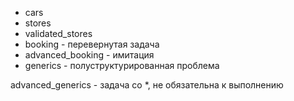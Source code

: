 - cars
- stores
- validated_stores
- booking - перевернутая задача
- advanced_booking - имитация
- generics - полуструктурированная проблема

advanced_generics - задача со *, не обязательна к выполнению